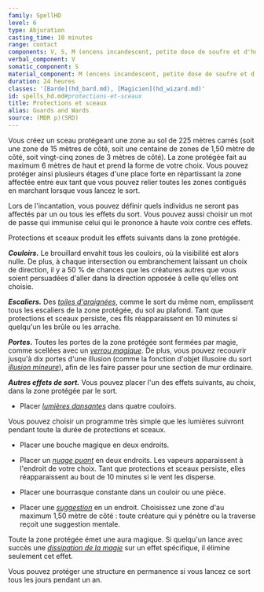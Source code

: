 ```yaml
---
family: SpellHD
level: 6
type: Abjuration
casting_time: 10 minutes
range: contact
components: V, S, M (encens incandescent, petite dose de soufre et d'huile, cordelette avec des noeuds, petite dose de sang d'ombre des roches et petit sceptre en argent d'une valeur minimale de 10 po)
verbal_component: V
somatic_component: S
material_component: M (encens incandescent, petite dose de soufre et d'huile, cordelette avec des noeuds, petite dose de sang d'ombre des roches et petit sceptre en argent d'une valeur minimale de 10 po)
duration: 24 heures
classes: '[Barde](hd_bard.md), [Magicien](hd_wizard.md)'
id: spells_hd.md#protections-et-sceaux
title: Protections et sceaux
alias: Guards and Wards
source: (MDR p)(SRD)
---
```


Vous créez un sceau protégeant une zone au sol de 225 mètres carrés (soit une zone de 15 mètres de côté, soit une centaine de zones de 1,50 mètre de côté, soit vingt-cinq zones de 3 mètres de côté). La zone protégée fait au maximum 6 mètres de haut et prend la forme de votre choix. Vous pouvez protéger ainsi plusieurs étages d'une place forte en répartissant la zone affectée entre eux tant que vous pouvez relier toutes les zones contiguës en marchant lorsque vous lancez le sort.

Lors de l'incantation, vous pouvez définir quels individus ne seront pas affectés par un ou tous les effets du sort. Vous pouvez aussi choisir un mot de passe qui immunise celui qui le prononce à haute voix contre ces effets.

Protections et sceaux produit les effets suivants dans la zone protégée.

**_Couloirs._** Le brouillard envahit tous les couloirs, où la visibilité est alors nulle. De plus, à chaque intersection ou embranchement laissant un choix de direction, il y a 50 % de chances que les créatures autres que vous soient persuadées d'aller dans la direction opposée à celle qu'elles ont choisie.

**_Escaliers._** Des _[toiles d'araignées](hd_spells_toile_daraignee.md)_, comme le sort du même nom, emplissent tous les escaliers de la zone protégée, du sol au plafond. Tant que protections et sceaux persiste, ces fils réapparaissent en 10 minutes si quelqu'un les brûle ou les arrache.

**_Portes._** Toutes les portes de la zone protégée sont fermées par magie, comme scellées avec un _[verrou magique](hd_spells_verrou_magique.md)_. De plus, vous pouvez recouvrir jusqu'à dix portes d'une illusion (comme la fonction d'objet illusoire du sort _[illusion mineure](hd_spells_illusion_mineure.md)_), afin de les faire passer pour une section de mur ordinaire.

**_Autres effets de sort._** Vous pouvez placer l'un des effets suivants, au choix, dans la zone protégée par le sort.

* Placer _[lumières dansantes](hd_spells_lumieres_dansantes.md)_ dans quatre couloirs.

Vous pouvez choisir un programme très simple que les lumières suivront pendant toute la durée de protections et sceaux.

* Placer une bouche magique en deux endroits.

* Placer un _[nuage puant](hd_spells_nuage_puant.md)_ en deux endroits. Les vapeurs apparaissent à l'endroit de votre choix. Tant que protections et sceaux persiste, elles réapparaissent au bout de 10 minutes si le vent les disperse.

* Placer une bourrasque constante dans un couloir ou une pièce.

* Placer une _[suggestion](hd_spells_suggestion.md)_ en un endroit. Choisissez une zone d'au maximum 1,50 mètre de côté : toute créature qui y pénètre ou la traverse reçoit une suggestion mentale.

Toute la zone protégée émet une aura magique. Si quelqu'un lance avec succès une _[dissipation de la magie](hd_spells_dissipation_de_la_magie.md)_ sur un effet spécifique, il élimine seulement cet effet.

Vous pouvez protéger une structure en permanence si vous lancez ce sort tous les jours pendant un an.

